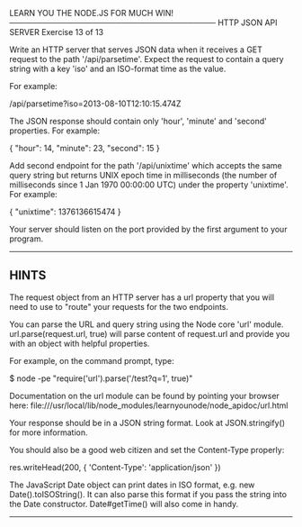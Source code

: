 LEARN YOU THE NODE.JS FOR MUCH WIN!
─────────────────────────────────────
HTTP JSON API SERVER
Exercise 13 of 13

Write an HTTP server that serves JSON data when it receives a GET request to the path '/api/parsetime'. Expect the request to contain a query string with a key 'iso' and an ISO-format time as the value.

For example:

 /api/parsetime?iso=2013-08-10T12:10:15.474Z

The JSON response should contain only 'hour', 'minute' and 'second' properties. For example:

   {
     "hour": 14,
     "minute": 23,
     "second": 15
   }

Add second endpoint for the path '/api/unixtime' which accepts the same query string but returns UNIX epoch time in milliseconds (the number of milliseconds since 1 Jan 1970 00:00:00 UTC) under the property 'unixtime'. For example:

   { "unixtime": 1376136615474 }

Your server should listen on the port provided by the first argument to your program.

-------------------------------------------------------------------------------

## HINTS

The request object from an HTTP server has a url property that you will need to use to "route" your requests for the two endpoints.

You can parse the URL and query string using the Node core 'url' module. url.parse(request.url, true) will parse content of request.url and provide you with an object with helpful properties.

For example, on the command prompt, type:

   $ node -pe "require('url').parse('/test?q=1', true)"

Documentation on the url module can be found by pointing your browser here:
 file:///usr/local/lib/node_modules/learnyounode/node_apidoc/url.html

Your response should be in a JSON string format. Look at JSON.stringify() for more information.

You should also be a good web citizen and set the Content-Type properly:

   res.writeHead(200, { 'Content-Type': 'application/json' })

The JavaScript Date object can print dates in ISO format, e.g. new Date().toISOString(). It can also parse this format if you pass the string into the Date constructor. Date#getTime() will also
come in handy.

-------------------------------------------------------------------------------

